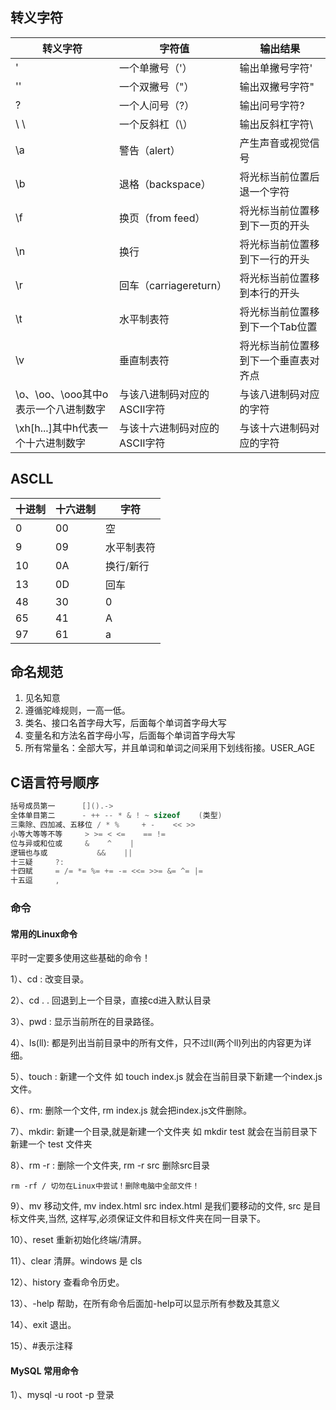 ## 转义字符

| 转义字符                             | 字符值                        | 输出结果                             |
| ------------------------------------ | ----------------------------- | ------------------------------------ |
| \'                                   | 一个单撇号（'）               | 输出单撇号字符'                      |
| \''                                  | 一个双撇号（"）               | 输出双撇号字符"                      |
| \?                                   | 一个人问号（?）               | 输出问号字符?                        |
| \ \                                  | 一个反斜杠（\）               | 输出反斜杠字符\                      |
| \a                                   | 警告（alert）                 | 产生声音或视觉信号                   |
| \b                                   | 退格（backspace）             | 将光标当前位置后退一个字符           |
| \f                                   | 换页（from feed）             | 将光标当前位置移到下一页的开头       |
| \n                                   | 换行                          | 将光标当前位置移到下一行的开头       |
| \r                                   | 回车（carriagereturn）        | 将光标当前位置移到本行的开头         |
| \t                                   | 水平制表符                    | 将光标当前位置移到下一个Tab位置      |
| \v                                   | 垂直制表符                    | 将光标当前位置移到下一个垂直表对齐点 |
| \o、\oo、\ooo其中o表示一个八进制数字 | 与该八进制码对应的ASCII字符   | 与该八进制码对应的字符               |
| \xh[h...]其中h代表一个十六进制数字   | 与该十六进制码对应的ASCII字符 | 与该十六进制码对应的字符             |

## ASCLL

| 十进制 | 十六进制 | 字符       |
| ------ | -------- | ---------- |
| 0      | 00       | 空         |
| 9      | 09       | 水平制表符 |
| 10     | 0A       | 换行/新行  |
| 13     | 0D       | 回车       |
| 48     | 30       | 0          |
| 65     | 41       | A          |
| 97     | 61       | a          |

## 命名规范

1. 见名知意
2. 遵循驼峰规则，一高一低。
3. 类名、接口名首字母大写，后面每个单词首字母大写
4. 变量名和方法名首字母小写，后面每个单词首字母大写
5. 所有常量名：全部大写，并且单词和单词之间采用下划线衔接。USER_AGE

## C语言符号顺序


```c
括号成员第一		[]().->
全体单目第二		- ++ -- * & ! ~ sizeof    (类型) 
三乘除、四加减、五移位	/ * %     + -    << >>
小等大等等不等		> >= < <=    == !=
位与异或和位或		&    ^    | 
逻辑也与或			&&    ||
十三疑		?: 
十四赋		= /= *= %= += -= <<= >>= &= ^= |=
十五逗		,
```

### 命令



#### 常用的Linux命令

平时一定要多使用这些基础的命令！

1）、cd : 改变目录。

2）、cd . . 回退到上一个目录，直接cd进入默认目录

3）、pwd : 显示当前所在的目录路径。

4）、ls(ll):  都是列出当前目录中的所有文件，只不过ll(两个ll)列出的内容更为详细。

5）、touch : 新建一个文件 如 touch index.js 就会在当前目录下新建一个index.js文件。

6）、rm:  删除一个文件, rm index.js 就会把index.js文件删除。

7）、mkdir:  新建一个目录,就是新建一个文件夹 如 mkdir test 就会在当前目录下新建一个 test 文件夹

8）、rm -r :  删除一个文件夹, rm -r src 删除src目录

```
rm -rf / 切勿在Linux中尝试！删除电脑中全部文件！
```

9）、mv 移动文件, mv index.html src index.html 是我们要移动的文件, src 是目标文件夹,当然, 这样写,必须保证文件和目标文件夹在同一目录下。

10）、reset 重新初始化终端/清屏。

11）、clear 清屏。windows 是 cls

12）、history 查看命令历史。

13）、-help 帮助，在所有命令后面加-help可以显示所有参数及其意义

14）、exit 退出。

15）、#表示注释



#### MySQL 常用命令

1）、mysql -u root -p    登录